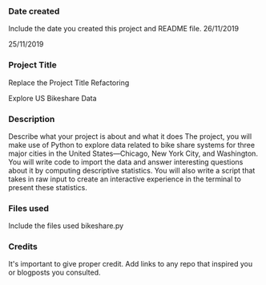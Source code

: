 ### Date created
Include the date you created this project and README file.
26/11/2019

25/11/2019



### Project Title
Replace the Project Title
Refactoring


Explore US Bikeshare Data


### Description
Describe what your project is about and what it does
The project, you will make use of Python to explore data related to bike share systems for three
major cities in the United States—Chicago, New York City, and Washington. You will write code to 
import the data and answer interesting questions about it by computing descriptive statistics. You will 
also write a script that takes in raw input to create an interactive experience in the terminal to 
present these statistics.


### Files used
Include the files used
bikeshare.py

### Credits
It's important to give proper credit. Add links to any repo that inspired you or blogposts you consulted.

